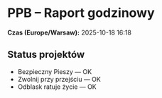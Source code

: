 # PPB – Raport godzinowy
**Czas (Europe/Warsaw):** 2025-10-18 16:18

## Status projektów
- Bezpieczny Pieszy — OK
- Zwolnij przy przejściu — OK
- Odblask ratuje życie — OK

